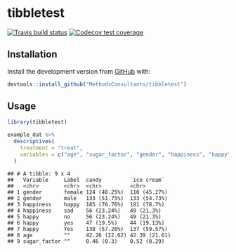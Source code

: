 tibbletest
================

[![Travis build
status](https://travis-ci.org/MethodsConsultants/tibbletest.svg?branch=master)](https://travis-ci.org/MethodsConsultants/tibbletest)
[![Codecov test
coverage](https://codecov.io/gh/MethodsConsultants/tibbletest/branch/master/graph/badge.svg)](https://codecov.io/gh/MethodsConsultants/tibbletest?branch=master)

## Installation

Install the development version from [GitHub](https://github.com/) with:

``` r
devtools::install_github("MethodsConsultants/tibbletest")
```

## Usage

``` r
library(tibbletest)

example_dat %>% 
  descriptives(
    treatment = "treat", 
    variables = c("age", "sugar_factor", "gender", "happiness", "happy")
  )
```

    ## # A tibble: 9 x 4
    ##   Variable     Label  candy         `ice cream`  
    ##   <chr>        <chr>  <chr>         <chr>        
    ## 1 gender       female 124 (48.25%)  110 (45.27%) 
    ## 2 gender       male   133 (51.75%)  133 (54.73%) 
    ## 3 happiness    happy  185 (76.76%)  181 (78.7%)  
    ## 4 happiness    sad    56 (23.24%)   49 (21.3%)   
    ## 5 happy        no     56 (23.24%)   49 (21.3%)   
    ## 6 happy        yes    47 (19.5%)    44 (19.13%)  
    ## 7 happy        Yes    138 (57.26%)  137 (59.57%) 
    ## 8 age          ""     42.26 (22.62) 42.39 (21.61)
    ## 9 sugar_factor ""     0.46 (0.3)    0.52 (0.29)
